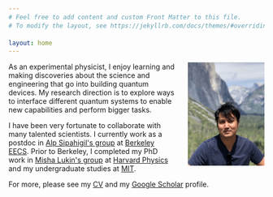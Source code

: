 ```yaml
---
# Feel free to add content and custom Front Matter to this file.
# To modify the layout, see https://jekyllrb.com/docs/themes/#overriding-theme-defaults

layout: home
---
```

[<img src="/images/profile.png" style="float: right; width: 30%; margin-left: 5%; margin-bottom: 0.5em;">](/images/profile.png)

As an experimental physicist, I enjoy learning and making discoveries about the science and engineering that go into building quantum devices. My research direction is to explore ways to interface different quantum systems to enable new capabilities and perform bigger tasks.

 <!-- that take advantage of quantum physics, from computers to sensors.  -->

<!-- Given the recent technological advances that make it possible to put quantum systems of tens to hundreds of qubits under control, the demand to connect and interface quantum systems is imminent.  -->

I have been very fortunate to collaborate with many talented scientists. I currently work as a postdoc in [Alp Sipahigil's group](https://quantumdevices.berkeley.edu/) at [Berkeley EECS](https://eecs.berkeley.edu/). Prior to Berkeley, I completed my PhD work in [Misha Lukin's group](https://lukin.physics.harvard.edu/) at [Harvard Physics](https://www.physics.harvard.edu/) and my undergraduate studies at [MIT](https://web.mit.edu/).

For more, please see my [CV](samutpraphoot_cv_2021.pdf) and my [Google Scholar](https://scholar.google.com/citations?user=TU4yHVYAAAAJ&hl=en) profile.
